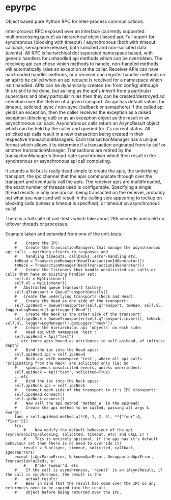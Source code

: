 epyrpc
======

Object based pure Python RPC for inter-process communications.

Inter-process RPC exposed over an interface (currently supported: multiprocessing.queue) as hierarchical object
based api.
Full suport for synchronous (blocking with timeout) / asynchronous (both with timeout: callback, semaphore release), both solicited
and non-solicited data (events).
All RPC is heirarchical dot seperated namespace based, with generic handlers for unhandled api methods which 
can be overridden.
The receiving api can chose which methods to handle, non-handled methods will automatically raise an exception at
the caller.
Receiver APIs can have hard-coded handler methods, or a reciever can register handler methods on an api to be
called when an api request is received for a namespace which isn't handled.
APIs can be dynamically created (ie: from config) although this is still to be done, but as long as the api's inherit
from a particular superclass and obey particular rules then they can be created/destroyed ad infenitum over the
lifetime of a given transport.
An api has default values for timeout, solicited, sync / non-sync (callback or semaphore)
If the called api yields an exception, then the caller receives the exception as a raised exception (blocking call)
or as an exception object as the result in an asynchronous callback.
Asynchronous calls return an AsyncResult object which can be held by the caller and queried for it's current status.
All solicited api calls result in a new transaction being created in their respective transactionManagers. Each
transactionManager has a unique format which allows it to determine if a transaction originated from its self or another
transactionManager.
Transactions are retired by the transactionManager's thread-safe synchroniser which then result in the synchronous
or asynchronous api call completing.

It sounds a lot but is really dead simple to create the apis, the underlying transport, the ipc channel that the apis
communicate through over the transport and eventually call the apis.
The receiver apis are multithreaded, the exact number of threads used is configurable. Specifying a single thread results
in only one api call being transacted on the receiver, probably not what you want and will result in the calling side
appearing to lockup on blocking calls (unless a timeout is specified), or timeout on asynchronous calls!

There is a full suite of unit-tests which take about 285 seconds and yield no leftover threads or processes.

Example taken and extended from one of the unit-tests:

        #    Create the IPC:
        #    Create the transactionManagers that manage the asynchronous api calls - matching clients to responses and
        #    handling timeouts, callbacks, error-handling etc.
        tmHead = TransactionManager(HeadTransactionIdGenerator())
        tmNeck = TransactionManager(NeckTransactionIdGenerator())
        #    Create the listeners that handle unsolicited api calls or calls that have no existing handler set:
        self.hl = My1Listener()
        self.nl = My1Listener()
        #   Abstracted queue transport factory:
        self.qTransport = QueueTransportDetails()
        #   Create the underlying transports (Neck and Head):
        #    Create the Head as one side of the transport:
        self.ipcHead = QueueTransporter(self.qTransport, tmHead, self.hl, logger=LogManager().getLogger("Head"))
        #    Create the Neck as the other side of the transport:
        self.ipcNeck = QueueTransporter(self.qTransport.invert(), tmNeck, self.nl, logger=LogManager().getLogger("Neck"))
        #    Create the hierarchical api 'objects' on each side:
        #    Head api with namespace 'test':
        self.apiHead = Api("test")
        ...etc (more apis bound as attributes to self.apiHead, of infinite depth)
        #    Bind the ipc into the Head apis:
        self.apiHead.ipc = self.ipcHead
        #    Neck api with namespace 'test', where all api calls 'originating from the Neck' are solicited only (ie: no
        #    spontaneous unsolicited events, unless overridden):
        self.apiNeck = Api("test", solicited=True)
        ...etc
        #    Bind the ipc into the Neck apis:
        self.apiNeck.ipc = self.ipcNeck
        #    Connect each side of the transport to it's IPC transport:
        self.ipcHead.connect()
        self.ipcNeck.connect()
        #    Now call the api method 'method_a' in the apiHead:
        #    Create the api method to be called, passing all args & kwargs:
        func = self.apiHead.method_a(*(0, 1, 2, 3), **{"four":4, "five":5})
        try:
            #    Now modify the default behaviour of the api (synchronicity/blocking, solicited, timeout, etc) and CALL IT !
            #    This is entirely optional, if the api has it's default behaviour set then there is no need to override it!
            result = func(sync, timeout, solicited, callback, ignoreErrors)
        except (iApiParamError, UnknownApiError, UnsupportedApiError, TransactionFailed), e:
            #    D'oh! Foobar'd, etc
        #    If the call is asynchronous, 'result' is an iAsyncResult, if the call is synchronous, the result is the
        #    actual result!
        #    Bear in mind that the result has come over the IPC so any references need to be copied into the result
        #    object before being returned over the IPC.

